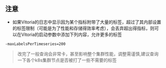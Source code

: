 ## 注意
- 如果Vitoria的日志中显示因为某个指标附带了大量的标签，超过了其内部设置的标签限制（可能是为了性能和存储得效率考虑），会丢弃超出得指标，则可以在Vitoria的启动参数中添加下列内容，允许更多的标签
```
-maxLabelsPerTimeseries=200
```
> 改完了一般查询会非常卡，甚至影响整个集群性能，调整需谨慎,建议查询一下各个k8s集群节点是否被打了一些不需要的标签

